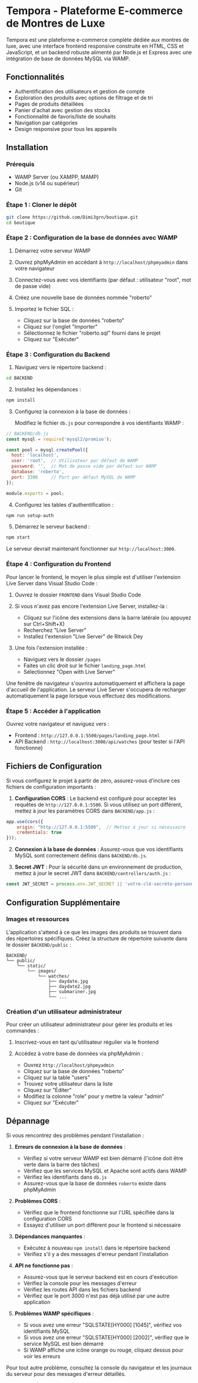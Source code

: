 # Tempora - Plateforme E-commerce de Montres de Luxe

Tempora est une plateforme e-commerce complète dédiée aux montres de luxe, avec une interface frontend responsive construite en HTML, CSS et JavaScript, et un backend robuste alimenté par Node.js et Express avec une intégration de base de données MySQL via WAMP.

## Fonctionnalités

- Authentification des utilisateurs et gestion de compte
- Exploration des produits avec options de filtrage et de tri
- Pages de produits détaillées
- Panier d'achat avec gestion des stocks
- Fonctionnalité de favoris/liste de souhaits
- Navigation par catégories
- Design responsive pour tous les appareils

## Installation

### Prérequis

- WAMP Server (ou XAMPP, MAMP)
- Node.js (v14 ou supérieur)
- Git

### Étape 1 : Cloner le dépôt

```bash
git clone https://github.com/Dimi3grn/boutique.git
cd boutique
```

### Étape 2 : Configuration de la base de données avec WAMP

1. Démarrez votre serveur WAMP

2. Ouvrez phpMyAdmin en accédant à `http://localhost/phpmyadmin` dans votre navigateur

3. Connectez-vous avec vos identifiants (par défaut : utilisateur "root", mot de passe vide)

4. Créez une nouvelle base de données nommée "roberto"

5. Importez le fichier SQL :
   - Cliquez sur la base de données "roberto"
   - Cliquez sur l'onglet "Importer"
   - Sélectionnez le fichier "roberto.sql" fourni dans le projet
   - Cliquez sur "Exécuter"

### Étape 3 : Configuration du Backend

1. Naviguez vers le répertoire backend :

```bash
cd BACKEND
```

2. Installez les dépendances :

```bash
npm install
```

3. Configurez la connexion à la base de données :
   
   Modifiez le fichier `db.js` pour correspondre à vos identifiants WAMP :

```javascript
// BACKEND/db.js
const mysql = require('mysql2/promise');

const pool = mysql.createPool({
  host: 'localhost',
  user: 'root',  // Utilisateur par défaut de WAMP
  password: '',  // Mot de passe vide par défaut sur WAMP
  database: 'roberto',
  port: 3306     // Port par défaut MySQL de WAMP
});

module.exports = pool;
```

4. Configurez les tables d'authentification :

```bash
npm run setup-auth
```

5. Démarrez le serveur backend :

```bash
npm start
```

Le serveur devrait maintenant fonctionner sur `http://localhost:3000`.

### Étape 4 : Configuration du Frontend

Pour lancer le frontend, le moyen le plus simple est d'utiliser l'extension Live Server dans Visual Studio Code :

1. Ouvrez le dossier `FRONTEND` dans Visual Studio Code

2. Si vous n'avez pas encore l'extension Live Server, installez-la :
   - Cliquez sur l'icône des extensions dans la barre latérale (ou appuyez sur Ctrl+Shift+X)
   - Recherchez "Live Server"
   - Installez l'extension "Live Server" de Ritwick Dey

3. Une fois l'extension installée :
   - Naviguez vers le dossier `/pages`
   - Faites un clic droit sur le fichier `landing_page.html`
   - Sélectionnez "Open with Live Server"

Une fenêtre de navigateur s'ouvrira automatiquement et affichera la page d'accueil de l'application. Le serveur Live Server s'occupera de recharger automatiquement la page lorsque vous effectuez des modifications.

### Étape 5 : Accéder à l'application

Ouvrez votre navigateur et naviguez vers :

- Frontend : `http://127.0.0.1:5500/pages/landing_page.html`
- API Backend : `http://localhost:3000/api/watches` (pour tester si l'API fonctionne)

## Fichiers de Configuration

Si vous configurez le projet à partir de zéro, assurez-vous d'inclure ces fichiers de configuration importants :

1. **Configuration CORS** : Le backend est configuré pour accepter les requêtes de `http://127.0.0.1:5500`. Si vous utilisez un port différent, mettez à jour les paramètres CORS dans `BACKEND/app.js` :

```javascript
app.use(cors({ 
    origin: "http://127.0.0.1:5500",  // Mettez à jour si nécessaire
    credentials: true
}));
```

2. **Connexion à la base de données** : Assurez-vous que vos identifiants MySQL sont correctement définis dans `BACKEND/db.js`.

3. **Secret JWT** : Pour la sécurité dans un environnement de production, mettez à jour le secret JWT dans `BACKEND/controllers/auth.js` :

```javascript
const JWT_SECRET = process.env.JWT_SECRET || 'votre-clé-secrète-personnalisée';
```

## Configuration Supplémentaire

### Images et ressources

L'application s'attend à ce que les images des produits se trouvent dans des répertoires spécifiques. Créez la structure de répertoire suivante dans le dossier `BACKEND/public` :

```
BACKEND/
└── public/
    └── static/
        └── images/
            └── watches/
                ├── daydate.jpg
                ├── daydate2.jpg
                ├── submariner.jpg
                └── ...
```

### Création d'un utilisateur administrateur

Pour créer un utilisateur administrateur pour gérer les produits et les commandes :

1. Inscrivez-vous en tant qu'utilisateur régulier via le frontend

2. Accédez à votre base de données via phpMyAdmin :
   - Ouvrez `http://localhost/phpmyadmin`
   - Cliquez sur la base de données "roberto"
   - Cliquez sur la table "users"
   - Trouvez votre utilisateur dans la liste
   - Cliquez sur "Éditer"
   - Modifiez la colonne "role" pour y mettre la valeur "admin"
   - Cliquez sur "Exécuter"

## Dépannage

Si vous rencontrez des problèmes pendant l'installation :

1. **Erreurs de connexion à la base de données** : 
   - Vérifiez si votre serveur WAMP est bien démarré (l'icône doit être verte dans la barre des tâches)
   - Vérifiez que les services MySQL et Apache sont actifs dans WAMP
   - Vérifiez les identifiants dans `db.js`
   - Assurez-vous que la base de données `roberto` existe dans phpMyAdmin

2. **Problèmes CORS** :
   - Vérifiez que le frontend fonctionne sur l'URL spécifiée dans la configuration CORS
   - Essayez d'utiliser un port différent pour le frontend si nécessaire

3. **Dépendances manquantes** :
   - Exécutez à nouveau `npm install` dans le répertoire backend
   - Vérifiez s'il y a des messages d'erreur pendant l'installation

4. **API ne fonctionne pas** :
   - Assurez-vous que le serveur backend est en cours d'exécution
   - Vérifiez la console pour les messages d'erreur
   - Vérifiez les routes API dans les fichiers backend
   - Vérifiez que le port 3000 n'est pas déjà utilisé par une autre application

5. **Problèmes WAMP spécifiques** :
   - Si vous avez une erreur "SQLSTATE[HY000] [1045]", vérifiez vos identifiants MySQL
   - Si vous avez une erreur "SQLSTATE[HY000] [2002]", vérifiez que le service MySQL est bien démarré
   - Si WAMP affiche une icône orange ou rouge, cliquez dessus pour voir les erreurs

Pour tout autre problème, consultez la console du navigateur et les journaux du serveur pour des messages d'erreur détaillés.
